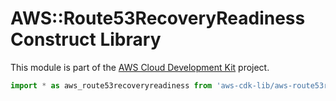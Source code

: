 # AWS::Route53RecoveryReadiness Construct Library


This module is part of the [AWS Cloud Development Kit](https://github.com/aws/aws-cdk) project.

```ts nofixture
import * as aws_route53recoveryreadiness from 'aws-cdk-lib/aws-route53recoveryreadiness';
```
